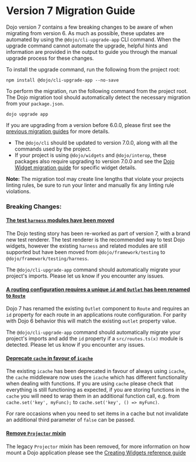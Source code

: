# Version 7 Migration Guide

Dojo version 7 contains a few breaking changes to be aware of when migrating from version 6. As much as possible, these updates are automated by using the `@dojo/cli-upgrade-app` CLI command. When the upgrade command cannot automate the upgrade, helpful hints and information are provided in the output to guide you through the manual upgrade process for these changes.

To install the upgrade command, run the following from the project root:

```
npm install @dojo/cli-upgrade-app --no-save
```

To perform the migration, run the following command from the project root. The Dojo migration tool should automatically detect the necessary migration from your `package.json`.

```
dojo upgrade app
```

If you are upgrading from a version before 6.0.0, please first see the [previous migration guides](./V6-Migration-Guide) for more details.

-   The `@dojo/cli` should be updated to version 7.0.0, along with all the commands used by the project.
-   If your project is using `@dojo/widgets` and `@dojo/interop`, these packages also require upgrading to version 7.0.0 and see the [Dojo Widget migration guide](https://github.com/dojo/widgets/blob/master/docs/V7-Migration-Guide.md) for specific widget details.

**Note:** The migration tool may create line lengths that violate your projects linting rules, be sure to run your linter and manually fix any linting rule violations.

### Breaking Changes:

#### [The test `harness` modules have been moved](https://github.com/dojo/framework/pull/710)

The Dojo testing story has been re-worked as part of version 7, with a brand new test renderer. The test renderer is the recommended way to test Dojo widgets, however the existing `harness` and related modules are still supported but have been moved from `@dojo/framework/testing` to `@dojo/framework/testing/harness`.

The `@dojo/cli-upgrade-app` command should automatically migrate your project's imports. Please let us know if you encounter any issues.

#### [A routing configuration requires a unique `id` and `Outlet` has been renamed to `Route`](https://github.com/dojo/framework/pull/716)

Dojo 7 has renamed the existing `Outlet` component to `Route` and requires an `id` property for each route in an applications route configuration. For parity with Dojo 6 behavior this will match the existing `outlet` property value.

The `@dojo/cli-upgrade-app` command should automatically migrate your project's imports and add the `id` property if a `src/routes.ts(x)` module is detected. Please let us know if you encounter any issues.

#### [Deprecate `cache` in favour of `icache`](https://github.com/dojo/framework/pull/618)

The existing `icache` has been deprecated in favour of always using `icache`, the `cache` middleware now uses the `icache` which has different functionality when dealing with functions. If you are using `cache` please check that everything is still functioning as expected, if you are storing functions in the `cache` you will need to wrap them in an additional function call, e.g. from `cache.set('key', myFunc);` to `cache.set('key', () => myFunc)`.

For rare occasions when you need to set items in a cache but not invalidate an additional third parameter of `false` can be passed.

#### [Remove `Projector` mixin](https://github.com/dojo/framework/pull/549)

The legacy `Projector` mixin has been removed, for more information on how mount a Dojo application please see the [Creating Widgets reference guide](https://dojo.io/learn/creating-widgets/introduction#rendering-to-the-dom)
